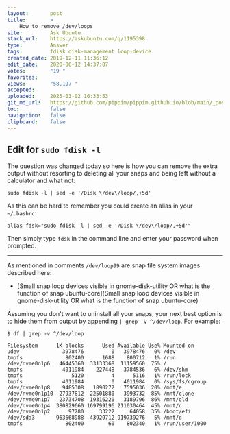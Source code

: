 ```yaml
---
layout:       post
title:        >
    How to remove /dev/loops
site:         Ask Ubuntu
stack_url:    https://askubuntu.com/q/1195398
type:         Answer
tags:         fdisk disk-management loop-device
created_date: 2019-12-11 11:36:12
edit_date:    2020-06-12 14:37:07
votes:        "19 "
favorites:    
views:        "58,197 "
accepted:     
uploaded:     2025-03-02 16:33:53
git_md_url:   https://github.com/pippim/pippim.github.io/blob/main/_posts/2019/2019-12-11-How-to-remove-_dev_loops.md
toc:          false
navigation:   false
clipboard:    false
---
```


## Edit for `sudo fdisk -l`

The question was changed today so here is how you can remove the extra output without resorting to deleting all your snaps and being left without a calculator and what not:

``` 
sudo fdisk -l | sed -e '/Disk \/dev\/loop/,+5d'
```

As this can be hard to remember you could create an alias in your `~/.bashrc`:

``` 
alias fdsk="sudo fdisk -l | sed -e '/Disk \/dev\/loop/,+5d'"
```

Then simply type `fdsk` in the command line and enter your password when prompted.


----------


As mentioned in comments `/dev/loop99` are snap file system images described here:

- [Small snap loop devices visible in gnome-disk-utility OR what is the function of snap ubuntu-core](Small snap loop devices visible in gnome-disk-utility OR what is the function of snap ubuntu-core)

Assuming you don't want to uninstall all your snaps, your next best option is to hide them from output by appending `| grep -v ^/dev/loop`. For example:

``` 
$ df | grep -v ^/dev/loop

Filesystem      1K-blocks      Used Available Use% Mounted on
udev              3978476         0   3978476   0% /dev
tmpfs              802400      1688    800712   1% /run
/dev/nvme0n1p6   46445360  33133368  11159560  75% /
tmpfs             4011984    227448   3784536   6% /dev/shm
tmpfs                5120         4      5116   1% /run/lock
tmpfs             4011984         0   4011984   0% /sys/fs/cgroup
/dev/nvme0n1p8    9485308   1890272   7595036  20% /mnt/e
/dev/nvme0n1p10  27937812  22501880   3993732  85% /mnt/clone
/dev/nvme0n1p7   23734708  19316220   3189796  86% /mnt/old
/dev/nvme0n1p4  380829660 169799196 211030464  45% /mnt/c
/dev/nvme0n1p2      97280     33222     64058  35% /boot/efi
/dev/sda3       963668988  43929712 919739276   5% /mnt/d
tmpfs              802400        60    802340   1% /run/user/1000
```

